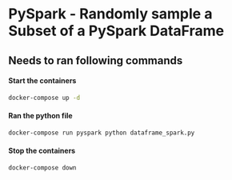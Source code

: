# PySpark - Randomly sample a Subset of a PySpark DataFrame

## Needs to ran following commands

#### Start the containers

```sh
docker-compose up -d
```

#### Ran the python file

```sh
docker-compose run pyspark python dataframe_spark.py
```
#### Stop the containers

```sh
docker-compose down
```
